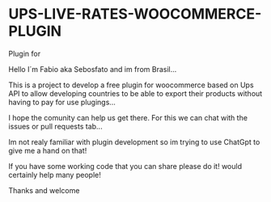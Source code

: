 # UPS-LIVE-RATES-WOOCOMMERCE-PLUGIN
Plugin for 

Hello I´m Fabio aka Sebosfato and im from Brasil... 

This is a project to develop a free plugin for woocommerce based on Ups API to allow developing countries to be able to export their products without having to pay for use plugings... 

I hope the comunity can help us get there. For this we can chat with the issues or pull requests tab... 

Im not realy familiar with plugin development so im trying to use ChatGpt to give me a hand on that! 

If you have some working code that you can share please do it! would certainly help many people! 

Thanks and welcome
